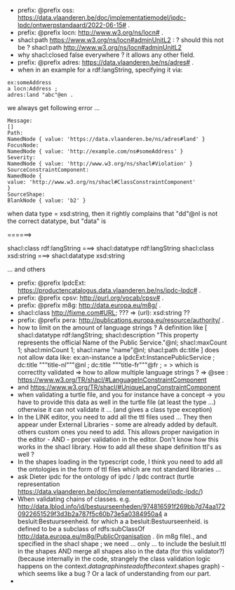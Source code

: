 - prefix: @prefix oss: <https://data.vlaanderen.be/doc/implementatiemodel/ipdc-lpdc/ontwerpstandaard/2022-06-15#> .
- prefix: @prefix locn: <http://www.w3.org/ns/locn#> .
- shacl:path <https://www.w3.org/ns/locn#adminUnitL2> : ? should this not be ? shacl:path <http://www.w3.org/ns/locn#adminUnitL2>
- why shacl:closed false everywhere ? it allows any other field.
- prefix: @prefix adres: <https://data.vlaanderen.be/ns/adres#> .
- when in an example for a rdf:langString, specifying it via:

```
ex:someAddress
a locn:Address ;
adres:land "abc"@en .
```
we always get following error ... 
```
Message:
[]
Path:
NamedNode { value: 'https://data.vlaanderen.be/ns/adres#land' }
FocusNode:
NamedNode { value: 'http://example.com/ns#someAddress' }
Severity:
NamedNode { value: 'http://www.w3.org/ns/shacl#Violation' }
SourceConstraintComponent:
NamedNode {
value: 'http://www.w3.org/ns/shacl#ClassConstraintComponent'
}
SourceShape:
BlankNode { value: 'b2' }
```

when data type = xsd:string, then it rightly complains that "dd"@nl is not the correct datatype, but "data" is

======> 

shacl:class rdf:langString ===> shacl:datatype rdf:langString
shacl:class xsd:string ===> shacl:datatype xsd:string

... and others

- prefix: @prefix lpdcExt:  <https://productencatalogus.data.vlaanderen.be/ns/ipdc-lpdc#> .
- prefix: @prefix cpsv:	<http://purl.org/vocab/cpsv#> .
- prefix: @prefix m8g:	<http://data.europa.eu/m8g/> .
- shacl:class <http://fixme.com#URL>; ???  => (url): xsd:string ??
- prefix: @prefix pera: <http://publications.europa.eu/resource/authority/> .
- how to limit on the amount of language strings ?
  A definition like [
  shacl:datatype rdf:langString;
  shacl:description "This property represents the official Name of the Public Service."@nl;
  shacl:maxCount 1;
  shacl:minCount 1;
  shacl:name "name"@nl;
  shacl:path dc:title
  ] does not allow data like:
   ex:an-instance
  a lpdcExt:InstancePublicService ;
  dc:title """title-nl"""@nl ;
  dc:title """title-fr"""@fr ;
= > which is correctlty validated => how to allow multiple language strings ?
=> @see : https://www.w3.org/TR/shacl/#LanguageInConstraintComponent 
- and https://www.w3.org/TR/shacl/#UniqueLangConstraintComponent
- when validating a turtle file, and you for instance have a concept -> you have to provide this data as well in the turtle file (at least the type ...)
 otherwise it can not validate it ... (and gives a class type exception)
- In the LINK editor, you need to add all the ttl files used ... They then appear under External Libraries - some are already added by default. others custom ones you need to add.
  This allows proper navigation in the editor - AND - proper validation in the editor. Don't know how this works in the shacl library. How to add all these shape definition ttl's as well ?
- In the shapes loading in the typescript code, I think you need to add all the ontologies in the form of ttl files which are not standard libraries ...
- ask Dieter ipdc for the ontology of ipdc / lpdc contract (turtle representation https://data.vlaanderen.be/doc/implementatiemodel/ipdc-lpdc/)
- When validating chains of classes. e.g. 
 <http://data.lblod.info/id/bestuurseenheden/974816591f269bb7d74aa1720922651529f3d3b2a787f5c60b73e5a0384950a4>
  a besluit:Bestuurseenheid. 
  for which a a besluit:Bestuurseenheid. is defined to be a subclass of rdfs:subClassOf <http://data.europa.eu/m8g/PublicOrganisation> . (in m8g file)., and specified in the shacl shape
  ; we need ... only ... to include the besluit.ttl in the shapes AND merge all shapes also in the data (for this validator?)
  (because internally in the code, strangely the class validation logic happens on the context.$data graph instead of the context.$shapes graph) - which seems like a bug ?  Or a lack of understanding from our part.
-  
 

